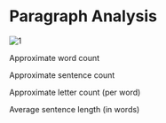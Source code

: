 # Paragraph Analysis

![1](https://user-images.githubusercontent.com/46534353/57188245-3f7d8180-6eb0-11e9-8a4f-70255ad948ec.jpg)


Approximate word count

Approximate sentence count

Approximate letter count (per word)

Average sentence length (in words)
